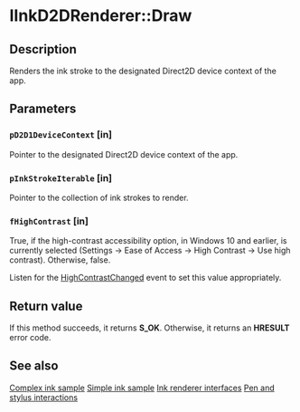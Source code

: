# IInkD2DRenderer::Draw

## Description

Renders the ink stroke to the designated Direct2D device context of the app.

## Parameters

### `pD2D1DeviceContext` [in]

Pointer to the designated Direct2D device context of the app.

### `pInkStrokeIterable` [in]

Pointer to the collection of ink strokes to render.

### `fHighContrast` [in]

True, if the high-contrast accessibility option, in Windows 10 and earlier, is currently selected (Settings -> Ease of Access -> High Contrast -> Use high contrast). Otherwise, false.

Listen for the [HighContrastChanged](https://learn.microsoft.com/uwp/api/windows.ui.viewmanagement.accessibilitysettings.highcontrastchanged) event to set this value appropriately.

## Return value

If this method succeeds, it returns **S_OK**. Otherwise, it returns an **HRESULT** error code.

## See also

[Complex ink sample](https://github.com/Microsoft/Windows-universal-samples/tree/master/Samples/ComplexInk)
[Simple ink sample](https://github.com/Microsoft/Windows-universal-samples/tree/master/Samples/SimpleInk)
[Ink renderer interfaces](https://learn.microsoft.com/windows/win32/input_ink/ink-renderer-interfaces)
[Pen and stylus interactions](https://learn.microsoft.com/windows/uwp/input-and-devices/pen-and-stylus-interactions)